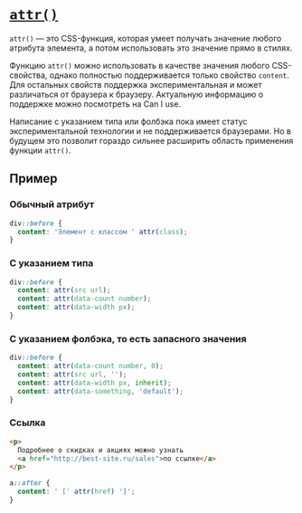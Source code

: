 # [`attr()`](../index.md)

`attr()` — это CSS-функция, которая умеет получать значение любого атрибута элемента, а потом использовать это значение прямо в стилях.

Функцию `attr()` можно использовать в качестве значения любого CSS-свойства, однако полностью поддерживается только свойство `content`. Для остальных свойств поддержка экспериментальная и может различаться от браузера к браузеру. Актуальную информацию о поддержке можно посмотреть на Can I use.

Написание с указанием типа или фолбэка пока имеет статус экспериментальной технологии и не поддерживается браузерами. Но в будущем это позволит гораздо сильнее расширить область применения функции `attr()`.

## Пример

### Обычный атрибут

```css
div::before {
  content: 'Элемент с классом ' attr(class);
}
```

### С указанием типа

```css
div::before {
  content: attr(src url);
  content: attr(data-count number);
  content: attr(data-width px);
}
```

### С указанием фолбэка, то есть запасного значения

```css
div::before {
  content: attr(data-count number, 0);
  content: attr(src url, '');
  content: attr(data-width px, inherit);
  content: attr(data-something, 'default');
}
```

### Ссылка

```Html
<p>
  Подробнее о скидках и акциях можно узнать
  <a href="http://best-site.ru/sales">по ссылке</a>
</p>
```

```css
a::after {
  content: ' [' attr(href) ']';
}
```
